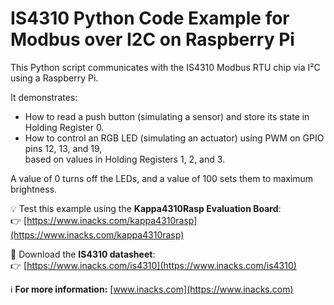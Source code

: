 # IS4310 Python Code Example for Modbus over I2C on Raspberry Pi

This Python script communicates with the IS4310 Modbus RTU chip via I²C using a Raspberry Pi.

It demonstrates:
- How to read a push button (simulating a sensor) and store its state in Holding Register 0.
- How to control an RGB LED (simulating an actuator) using PWM on GPIO pins 12, 13, and 19,  
  based on values in Holding Registers 1, 2, and 3.

A value of 0 turns off the LEDs, and a value of 100 sets them to maximum brightness.

💡 Test this example using the **Kappa4310Rasp Evaluation Board**:  
👉 [https://www.inacks.com/kappa4310rasp](https://www.inacks.com/kappa4310rasp)

📄 Download the **IS4310 datasheet**:  
👉 [https://www.inacks.com/is4310](https://www.inacks.com/is4310)

ℹ️ **For more information:** [www.inacks.com](https://www.inacks.com)
